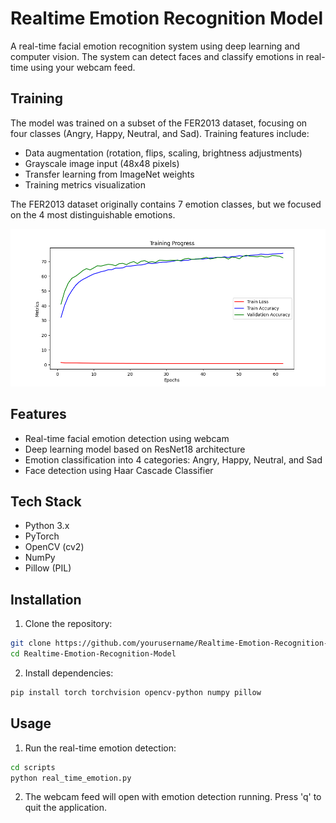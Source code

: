 # Realtime Emotion Recognition Model

A real-time facial emotion recognition system using deep learning and computer vision. The system can detect faces and classify emotions in real-time using your webcam feed.

## Training

The model was trained on a subset of the FER2013 dataset, focusing on four classes (Angry, Happy, Neutral, and Sad). Training features include:
- Data augmentation (rotation, flips, scaling, brightness adjustments)
- Grayscale image input (48x48 pixels)
- Transfer learning from ImageNet weights
- Training metrics visualization

The FER2013 dataset originally contains 7 emotion classes, but we focused on the 4 most distinguishable emotions.

![Training Progress](training/training_progress.png)

## Features

- Real-time facial emotion detection using webcam
- Deep learning model based on ResNet18 architecture
- Emotion classification into 4 categories: Angry, Happy, Neutral, and Sad
- Face detection using Haar Cascade Classifier

## Tech Stack

- Python 3.x
- PyTorch
- OpenCV (cv2)
- NumPy
- Pillow (PIL)

## Installation

1. Clone the repository:
```bash
git clone https://github.com/yourusername/Realtime-Emotion-Recognition-Model.git
cd Realtime-Emotion-Recognition-Model
```

2. Install dependencies:
```bash
pip install torch torchvision opencv-python numpy pillow
```

## Usage

1. Run the real-time emotion detection:
```bash
cd scripts
python real_time_emotion.py
```

2. The webcam feed will open with emotion detection running. Press 'q' to quit the application.
